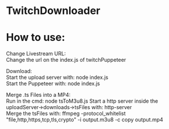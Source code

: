 # TwitchDownloader

# How to use:

Change Livestream URL:  
    Change the url on the index.js of twitchPuppeteer  

Download:  
    Start the upload server with: node index.js  
    Start the Puppeteer with: node index.js  

Merge .ts Files into a MP4:  
    Run in the cmd: node tsToM3u8.js
    Start a http server inside the uploadServer->downloads->tsFiles with: http-server   
    Merge the tsFiles with: ffmpeg -protocol_whitelist "file,http,https,tcp,tls,crypto" -i output.m3u8 -c copy output.mp4  

